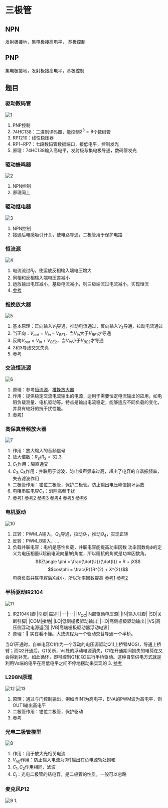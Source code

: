 # 三极管
## NPN
发射极接地，集电极接高电平， 基极控制
## PNP
集电极接地，发射极接高电平，基极控制

## 题目
### 驱动数码管
![1](电路/1.png)
1. PNP控制
2. 74HC138：二进制译码器，能控制$2^{3}=8$个数码管
3. RP1210：线性稳压器
4. RP1~RP7：七段数码管数据端口，接低电平，控制发光
5. 原理：74HC138输入高电平，发射极与集电极导通，数码管发光

### 驱动蜂鸣器
![2](电路/2.png)
1. NPN控制
2. 原理同上

### 驱动继电器
![3](电路/3.png)
1. NPN控制
2. 接通后电感吸引开关，使电路导通，二极管用于保护电路

### 恒流源
![4](电路/4.png)
1. 电流流过$R_{f}$，使运放反相输入端电压增大
2. 同相和反相输入端电压差减小
3. 运放输出电压减小，基极电流减小，则三极端流过电流减小，实现恒流
4. [参考](https://blog.csdn.net/huxyc/article/details/126067167)

### 推挽放大器
![5](电路/5.png)
1. 基本原理：正向输入$V_{1}$导通，推动电流通过，反向输入$V_{2}$导通，拉动电流通过
2. 当正向：$V_{out} = V_{in} - V_{BE1}$，当$V_{in}$大于$V_{BE1}$才导通
3. 反向$V_{out} = V_{in} + V_{BE2}$，当$V_{in}$小于$V_{BE2}$才导通
4. 2和3导致交叉失真
5. [参考](https://zhuanlan.zhihu.com/p/604737089)

### 交流恒流源
![6](电路/6.png)
1. 原理：参考[恒流源](###恒流源)、[推挽放大器](###推挽放大器)
2. 作用：提供稳定交流电流输出的电源，适用于需要恒定电流输出的应用，如电阻负载测量、电机驱动等。特点是输出电流稳定，能够适应不同负载的变化，并具有较好的抗干扰性能。
3. [参考1](https://www.sohu.com/a/704788798_121674690)


### 高保真音频放大器
![7](电路/7.png)
1. 作用：放大输入的音频信号
2. 放大倍数：$R_{3}/R_{2}=32.3$
3. $C_{1}$作用：隔直通交
4. $C_{3}, C_{5}$作用：并联用于滤波，防止噪声频率过高，超出了电容的自谐振频率，失去滤波作用
5. 二极管作用：钳位二极管，保护二极管。防止输出电压峰值损坏运放
6. 电阻串联电容$C_{7}$：消除高频干扰
7. [参考1](https://e2echina.ti.com/support/amplifiers/f/amplifiers-forum/116948/opa690)
[参考2](https://www.st.com/resource/en/datasheet/tda2030.pdf)
[参考3](https://murata.eetrend.com/content/2023/100567806.html)
[参考4](https://zhuanlan.zhihu.com/p/593674667)
[参考5](https://blog.csdn.net/weixin_42717711/article/details/81129344)
[参考6](https://zhidao.baidu.com/question/319110292.html)

### 电机驱动
![10](电路/10.png)
1. 正转：PWM_A输入，$Q_{5}$导通，拉动$Q_{1}$，推动$Q_{4}$，实现正转
2. 反转：PWM_B输入，$\dots$
3. 负载并联电容：电机是感性负载，并联电容能提高功率因数
功率因数角$\phi$的定义为电压相量$\dot{U}$超前电流向量$\dot{I}$的角度，所以阻抗的角就是功率因数角。
$$Z\angle \phi = \frac{\dot{U}}{\dot{I}} = R + jX$$
$$cos\phi = \frac{R}{R^{2} + X^{2}}$$
电感负载并联电容后X减小，所以功率因数提高
[参考1](https://www.cw-zkb.com/news/gsxw/1057.html)
[参考2](https://www.zhihu.com/question/305161605)

### 半桥驱动IR2104
![11](电路/11.png)
1. IR2104引脚
    |引脚|描述|
    |:--|:--|
    |$V_{CC}$|内部驱动电压源|
    |IN|输入引脚|
    |SD|关断引脚|
    |COM|接地|
    |LO|低侧栅极驱动输出|
    |HO|高侧栅极驱动输出|
    |VS|高压侧浮动电源返回|
    |VB|高端栅极驱动器浮动电源|
2. 原理：:older_man: 实在看不懂。大致流程为一个驱动交替导通一个半桥。

当Q1开通时，自举电容C1作为一个浮动的电压源驱动Q1(上桥臂MOS)，导通上桥臂；而Q2开通后，Q1关断，Vs处的浮动电源消失，C1在开通期间损失的电荷在又会得到补充。如此循环，即可控制Q1和Q2进行半桥驱动。这种自举供电方式就是利用Vs端的电平在高低电平之间不停地摆动来实现的
3. [参考](https://zhuanlan.zhihu.com/p/426519286)

### L298N原理
![12](电路/12.png)
![13](电路/13.png)
1. 原理：通过与门控制输出，例如当IN1为高电平，ENA的PWM波为高电平，则OUT1输出高电平
2. 二极管作用：钳位二极管，保护驱动
3. [参考](https://blog.csdn.net/DJDN426611/article/details/82769976)

### 光电二极管模型
![8](电路/8.png)
1. 作用：用于放大光相关电流
2. $V_{ref}$作用：防止输入电流为0时输出在负电源轨处饱和
3. $C_{1},C_{2}$作用相同，滤波
4. $C_{j}$：光电二极管的结电容，是二极管的性质，一般可以忽略

### 麦克风P12
![9](电路/9.png)
1. 